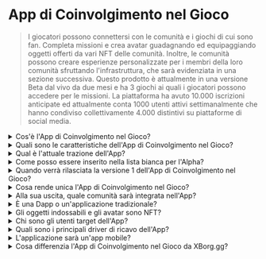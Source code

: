# App di Coinvolgimento nel Gioco

> I giocatori possono connettersi con le comunità e i giochi di cui sono fan. Completa missioni e crea avatar guadagnando ed equipaggiando oggetti offerti da vari NFT delle comunità. Inoltre, le comunità possono creare esperienze personalizzate per i membri della loro comunità sfruttando l'infrastruttura, che sarà evidenziata in una sezione successiva. Questo prodotto è attualmente in una versione Beta dal vivo da due mesi e ha 3 giochi ai quali i giocatori possono accedere per le missioni. La piattaforma ha avuto 10.000 iscrizioni anticipate ed attualmente conta 1000 utenti attivi settimanalmente che hanno condiviso collettivamente 4.000 distintivi su piattaforme di social media.

<details>

<summary>Cos'è l'App di Coinvolgimento nel Gioco?</summary>

L'App di Coinvolgimento nel Gioco è un'app che consente ai giochi e alle comunità di essere più vicini ai loro fan e aumentare il loro coinvolgimento.

* **Per i giocatori:** è un'app che permetterà ai giocatori di rimanere connessi ai loro giochi e comunità preferiti.
* **Per i giochi:** crea sfide divertenti che i giocatori possono completare nel gioco e condividere con i loro amici, e i giocatori vengono premiati per i loro successi.
* **Per le comunità:** offre sfide legate al loro gruppo e i giocatori guadagnano oggetti speciali da indossare per personalizzare i loro avatar.

È una soluzione semplice e conveniente per mantenere i giocatori coinvolti ed entusiasti.

</details>

<details>

<summary>Quali sono le caratteristiche dell'App di Coinvolgimento nel Gioco?</summary>

* Creare e unirsi a comunità.
* Creare missioni uniche basate su piattaforme social e giochi (Twitter, Discord, Twitch, invio manuale e qualsiasi gioco supportato).
* Collegare il successo della missione ad un oggetto indossabile unico.
* Creare un avatar componibile unico con molteplici tratti e oggetti indossabili.
* Rilasciare oggetti indossabili in cambio di una tariffa.

</details>

<details>

<summary>Qual è l'attuale trazione dell'App?</summary>

L'alpha dell'app ha raccolto **10.000** utenti unici con oltre **30.000** missioni completate. L'app supporta giochi su Web3 e Web2, vantando attualmente **Ev.io**, **Dota2** e **CSGO**. Verranno integrati altri giochi.

</details>

<details>

<summary>Come posso essere inserito nella lista bianca per l'Alpha?</summary>

Il processo di inserimento nella lista bianca per l'Alpha è terminato.

</details>

<details>

<summary>Quando verrà rilasciata la versione 1 dell'App di Coinvolgimento nel Gioco?</summary>

Intorno al secondo trimestre del 2023.

</details>

<details>

<summary>Cosa rende unica l'App di Coinvolgimento nel Gioco?</summary>

* Motore di missioni in-game.
* Inventario dell'avatar e rilascio di oggetti indossabili.

</details>

<details>

<summary>Alla sua uscita, quale comunità sarà integrata nell'App?</summary>

Team BDS sarà la prima comunità. XBorg ha garantito e annuncerà ulteriori partnership con squadre di esport di alto livello.

</details>

<details>

<summary>È una Dapp o un'applicazione tradizionale?</summary>

L'app è un ibrido Web3, il che significa che l'esperienza utente sarà la stessa che si utilizzi l'autenticazione Web2 o Web3. Tuttavia, se gli utenti scelgono Web3, manterranno la proprietà dei loro asset (oggetti indossabili, avatar).

</details>

<details>

<summary>Gli oggetti indossabili e gli avatar sono NFT?</summary>

Sì, gli oggetti indossabili sono NFT trasferibili, mentre l'avatar è un NFT non trasferibile.

</details>

<details>

<summary>Chi sono gli utenti target dell'App?</summary>

Per gli **utenti**, giocatori interessati agli esport o giocatori fan di comunità o giochi specifici.

Per le **comunità**, squadre di esport e comunità di influencer.

</details>

<details>

<summary>Quali sono i principali driver di ricavo dell'App?</summary>

* Abbonamenti degli utenti.
* Rilascio di oggetti indossabili.
* Tariffe di scambio degli oggetti indossabili.

</details>

<details>

<summary>L'applicazione sarà un'app mobile?</summary>

Inizialmente no. Ma intendiamo lanciarla su dispositivi mobili nelle iterazioni successive.

</details>

<details>

<summary>Cosa differenzia l'App di Coinvolgimento nel Gioco da XBorg.gg?</summary>

L'app di coinvolgimento nel gioco è ospitata sotto il dominio **xborg.gg**.

</details>